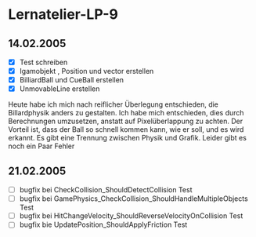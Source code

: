 # Lernatelier-LP-9
## 14.02.2005
- [x] Test schreiben
- [x] Igamobjekt , Position und vector erstellen
- [x] BilliardBall und CueBall erstellen
- [x] UnmovableLine erstellen

Heute habe ich mich nach reiflicher Überlegung entschieden, die Billardphysik anders zu gestalten. Ich habe mich entschieden, dies durch Berechnungen umzusetzen, anstatt auf Pixelüberlappung zu achten. Der Vorteil ist, dass der Ball so schnell kommen kann, wie er soll, und es wird erkannt. Es gibt eine Trennung zwischen Physik und Grafik.
Leider gibt es noch ein Paar Fehler
## 21.02.2005
- [ ] bugfix bei CheckCollision_ShouldDetectCollision Test
- [ ] bugfix bei GamePhysics_CheckCollision_ShouldHandleMultipleObjects Test
- [ ] bugfix bei HitChangeVelocity_ShouldReverseVelocityOnCollision Test
- [ ] bugfix bie UpdatePosition_ShouldApplyFriction Test
